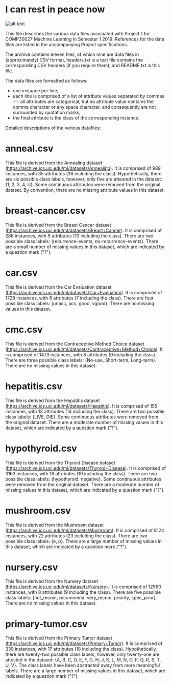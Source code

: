I can rest in peace now
======
![alt text](https://github.com/akiratwang/COMP30024/blob/master/ML/first%20run.PNG)

This file describes the various data files associated with Project 1 for COMP30027 Machine Learning in Semester 1 2019. References for the data files are listed in the accompanying Project specifications.

The archive contains eleven files, of which nine are data files in (approximately) CSV format, headers.txt is a text file contains the corresponding CSV headers (if you require them), and README.txt is this file.

The data files are formatted as follows:
  - one instance per line;
  - each line is comprised of a list of attribute values separated by commas --- all attributes are categorical, but no attribute value contains the comma character or any space character, and consequently are not surrounded by quotation marks;
  - the final attribute is the class of the corresponding instance.


Detailed descriptions of the various datafiles:

anneal.csv
==========
This file is derived from the Annealing dataset (https://archive.ics.uci.edu/ml/datasets/Annealing). It is comprised of 989 instances, with 35 attributes (36 including the class). Hypothetically, there are six possible class labels, however, only five are attested in the dataset: {1, 2, 3, 4, U}. Some continuous attributes were removed from the original dataset. By convention, there are no missing attribute values in this dataset.

breast-cancer.csv
=================
This file is derived from the Breast Cancer dataset (https://archive.ics.uci.edu/ml/datasets/Breast+Cancer). It is comprised of 286 instances, with 9 attributes (10 including the class). There are two possible class labels: {recurrence-events, no-recurrence-events}. There are a small number of missing values in this dataset, which are indicated by a question mark ("?").

car.csv
=======
This file is derived from the Car Evaluation dataset (https://archive.ics.uci.edu/ml/datasets/Car+Evaluation). It is comprised of 1728 instances, with 6 attributes (7 including the class). There are four possible class labels: {unacc, acc, good, vgood}. There are no missing values in this dataset.

cmc.csv
=======
This file is derived from the Contraceptive Method Choice dataset (https://archive.ics.uci.edu/ml/datasets/Contraceptive+Method+Choice). It is comprised of 1473 instances, with 8 attributes (9 including the class). There are three possible class labels: {No-use, Short-term, Long-term}. There are no missing values in this dataset.

hepatitis.csv
=============
This file is derived from the Hepatitis dataset (https://archive.ics.uci.edu/ml/datasets/Hepatitis). It is comprised of 155 instances, with 13 attributes (14 including the class). There are two possible class labels: {LIVE, DIE}. Some continuous attributes were removed from the original dataset. There are a moderate number of missing values in this dataset, which are indicated by a question mark ("?").

hypothyroid.csv
===============
This file is derived from the Thyroid Disease dataset (https://archive.ics.uci.edu/ml/datasets/Thyroid+Disease). It is comprised of 3163 instances, with 18 attributes (19 including the class). There are two possible class labels: {hypothyroid, negative}. Some continuous attributes were removed from the original dataset. There are a moderate number of missing values in this dataset, which are indicated by a question mark ("?").

mushroom.csv
============
This file is derived from the Mushroom dataset (https://archive.ics.uci.edu/ml/datasets/Mushroom). It is comprised of 8124 instances, with 22 attributes (23 including the class). There are two possible class labels: {e, p}. There are a large number of missing values in this dataset, which are indicated by a question mark ("?").

nursery.csv
===========
This file is derived from the Nursery dataset (https://archive.ics.uci.edu/ml/datasets/Nursery). It is comprised of 12960 instances, with 8 attributes (9 including the class). There are five possible class labels: {not_recom, recommend, very_recom, priority, spec_prior}. There are no missing values in this dataset.

primary-tumor.csv
=================
This file is derived from the Primary Tumor dataset (https://archive.ics.uci.edu/ml/datasets/Primary+Tumor). It is comprised of 339 instances, with 17 attributes (18 including the class). Hypothetically, there are twenty-two possible class labels, however, only twenty-one are attested in the dataset: {A, B, C, D, E, F, G, H, J, K, L, M, N, O, P, Q, R, S, T, U, V}. The class labels have been abstracted away from more meaningful labels. There are a large number of missing values in this dataset, which are indicated by a question mark ("?").

